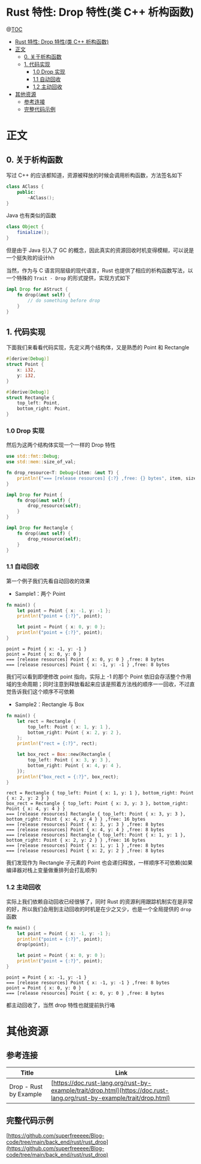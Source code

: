 # Rust 特性: Drop 特性(类 C++ 析构函数)

@[TOC](文章目录)

<!-- TOC -->

- [Rust 特性: Drop 特性(类 C++ 析构函数)](#rust-特性-drop-特性类-c-析构函数)
- [正文](#正文)
  - [0. 关于析构函数](#0-关于析构函数)
  - [1. 代码实现](#1-代码实现)
    - [1.0 Drop 实现](#10-drop-实现)
    - [1.1 自动回收](#11-自动回收)
    - [1.2 主动回收](#12-主动回收)
- [其他资源](#其他资源)
  - [参考连接](#参考连接)
  - [完整代码示例](#完整代码示例)

<!-- /TOC -->

# 正文

## 0. 关于析构函数

写过 C++ 的应该都知道，资源被释放的时候会调用析构函数，方法签名如下

```cpp
class AClass {
    public:
        ~AClass();
}
```

Java 也有类似的函数

```java
class Object {
    finialize();
}
```

但是由于 Java 引入了 GC 的概念，因此真实的资源回收时机变得模糊，可以说是一个挺失败的设计hh

当然，作为与 C 语言同层级的现代语言，Rust 也提供了相应的析构函数写法，以一个特殊的 `Trait - Drop` 的形式提供，实现方式如下

```rs
impl Drop for AStruct {
    fn drop(&mut self) {
        // do something before drop
    }
}
```

## 1. 代码实现

下面我们来看看代码实现，先定义两个结构体，又是熟悉的 Point 和 Rectangle

```rs
#[derive(Debug)]
struct Point {
    x: i32,
    y: i32,
}

#[derive(Debug)]
struct Rectangle {
    top_left: Point,
    bottom_right: Point,
}
```

### 1.0 Drop 实现

然后为这两个结构体实现一个一样的 Drop 特性

```rs
use std::fmt::Debug;
use std::mem::size_of_val;

fn drop_resource<T: Debug>(item: &mut T) {
    println!("=== [release resources] {:?} ,free: {} bytes", item, size_of_val(item));
}

impl Drop for Point {
    fn drop(&mut self) {
        drop_resource(self);
    }
}

impl Drop for Rectangle {
    fn drop(&mut self) {
        drop_resource(self);
    }
}
```

### 1.1 自动回收

第一个例子我们先看自动回收的效果

- Sample1：两个 Point

```rs
fn main() {
    let point = Point { x: -1, y: -1 };
    println!("point = {:?}", point);

    let point = Point { x: 0, y: 0 };
    println!("point = {:?}", point);
}
```

```
point = Point { x: -1, y: -1 }
point = Point { x: 0, y: 0 }
=== [release resources] Point { x: 0, y: 0 } ,free: 8 bytes
=== [release resources] Point { x: -1, y: -1 } ,free: 8 bytes
```

我们可以看到即便修改 point 指向，实际上 -1 的那个 Point 依旧会存活整个作用域的生命周期；同时注意到释放看起来应该是照着方法栈的顺序一一回收，不过直觉告诉我们这个顺序不可依赖

- Sample2：Rectangle 与 Box

```rs
fn main() {
    let rect = Rectangle {
        top_left: Point { x: 1, y: 1 },
        bottom_right: Point { x: 2, y: 2 },
    };
    println!("rect = {:?}", rect);

    let box_rect = Box::new(Rectangle {
        top_left: Point { x: 3, y: 3 },
        bottom_right: Point { x: 4, y: 4 },
    });
    println!("box_rect = {:?}", box_rect);
}
```

```
rect = Rectangle { top_left: Point { x: 1, y: 1 }, bottom_right: Point { x: 2, y: 2 } }
box_rect = Rectangle { top_left: Point { x: 3, y: 3 }, bottom_right: Point { x: 4, y: 4 } }
=== [release resources] Rectangle { top_left: Point { x: 3, y: 3 }, bottom_right: Point { x: 4, y: 4 } } ,free: 16 bytes
=== [release resources] Point { x: 3, y: 3 } ,free: 8 bytes
=== [release resources] Point { x: 4, y: 4 } ,free: 8 bytes
=== [release resources] Rectangle { top_left: Point { x: 1, y: 1 }, bottom_right: Point { x: 2, y: 2 } } ,free: 16 bytes
=== [release resources] Point { x: 1, y: 1 } ,free: 8 bytes
=== [release resources] Point { x: 2, y: 2 } ,free: 8 bytes
```

我们发现作为 Rectangle 子元素的 Point 也会递归释放，一样顺序不可依赖(如果编译器对栈上变量做重排列会打乱顺序)

### 1.2 主动回收

实际上我们依赖自动回收已经很够了，同时 Rust 的资源利用跟踪机制实在是非常的好，所以我们会用到主动回收的时机是在少之又少，也是一个全局提供的 `drop` 函数

```rs
fn main() {
    let point = Point { x: -1, y: -1 };
    println!("point = {:?}", point);
    drop(point);

    let point = Point { x: 0, y: 0 };
    println!("point = {:?}", point);
}
```

```
point = Point { x: -1, y: -1 }
=== [release resources] Point { x: -1, y: -1 } ,free: 8 bytes
point = Point { x: 0, y: 0 }
=== [release resources] Point { x: 0, y: 0 } ,free: 8 bytes
```

都主动回收了，当然 drop 特性也就提前执行咯

# 其他资源

## 参考连接

| Title                  | Link                                                                                                                   |
| ---------------------- | ---------------------------------------------------------------------------------------------------------------------- |
| Drop - Rust by Example | [https://doc.rust-lang.org/rust-by-example/trait/drop.html](https://doc.rust-lang.org/rust-by-example/trait/drop.html) |

## 完整代码示例

[https://github.com/superfreeeee/Blog-code/tree/main/back_end/rust/rust_drop](https://github.com/superfreeeee/Blog-code/tree/main/back_end/rust/rust_drop)
